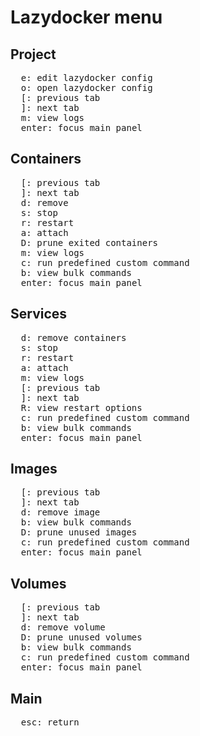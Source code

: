 # Lazydocker menu

## Project

<pre>
  <kbd>e</kbd>: edit lazydocker config
  <kbd>o</kbd>: open lazydocker config
  <kbd>[</kbd>: previous tab
  <kbd>]</kbd>: next tab
  <kbd>m</kbd>: view logs
  <kbd>enter</kbd>: focus main panel
</pre>

## Containers

<pre>
  <kbd>[</kbd>: previous tab
  <kbd>]</kbd>: next tab
  <kbd>d</kbd>: remove
  <kbd>s</kbd>: stop
  <kbd>r</kbd>: restart
  <kbd>a</kbd>: attach
  <kbd>D</kbd>: prune exited containers
  <kbd>m</kbd>: view logs
  <kbd>c</kbd>: run predefined custom command
  <kbd>b</kbd>: view bulk commands
  <kbd>enter</kbd>: focus main panel
</pre>

## Services

<pre>
  <kbd>d</kbd>: remove containers
  <kbd>s</kbd>: stop
  <kbd>r</kbd>: restart
  <kbd>a</kbd>: attach
  <kbd>m</kbd>: view logs
  <kbd>[</kbd>: previous tab
  <kbd>]</kbd>: next tab
  <kbd>R</kbd>: view restart options
  <kbd>c</kbd>: run predefined custom command
  <kbd>b</kbd>: view bulk commands
  <kbd>enter</kbd>: focus main panel
</pre>

## Images

<pre>
  <kbd>[</kbd>: previous tab
  <kbd>]</kbd>: next tab
  <kbd>d</kbd>: remove image
  <kbd>b</kbd>: view bulk commands
  <kbd>D</kbd>: prune unused images
  <kbd>c</kbd>: run predefined custom command
  <kbd>enter</kbd>: focus main panel
</pre>

## Volumes

<pre>
  <kbd>[</kbd>: previous tab
  <kbd>]</kbd>: next tab
  <kbd>d</kbd>: remove volume
  <kbd>D</kbd>: prune unused volumes
  <kbd>b</kbd>: view bulk commands
  <kbd>c</kbd>: run predefined custom command
  <kbd>enter</kbd>: focus main panel
</pre>

## Main

<pre>
  <kbd>esc</kbd>: return
</pre>
